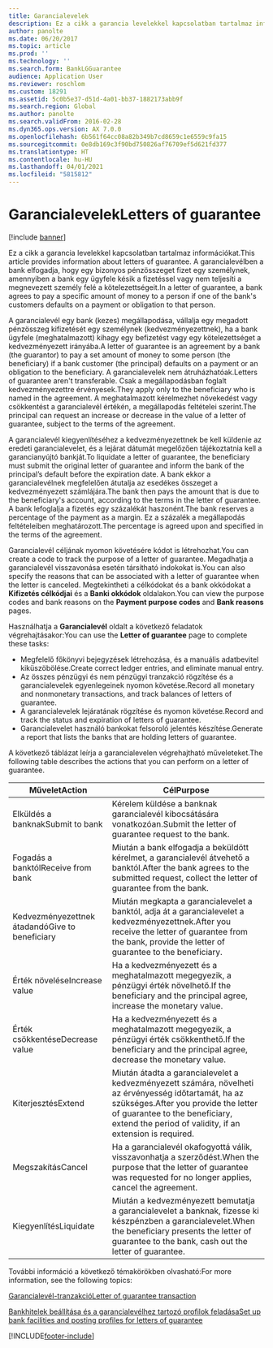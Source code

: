 ```yaml
---
title: Garancialevelek
description: Ez a cikk a garancia levelekkel kapcsolatban tartalmaz információkat. A garancialevélben a bank elfogadja, hogy egy bizonyos pénzösszeget fizet egy személynek, amennyiben a bank egy ügyfele késik a fizetéssel vagy nem teljesíti a megnevezett személy felé a kötelezettségeit.
author: panolte
ms.date: 06/20/2017
ms.topic: article
ms.prod: ''
ms.technology: ''
ms.search.form: BankLGGuarantee
audience: Application User
ms.reviewer: roschlom
ms.custom: 18291
ms.assetid: 5c0b5e37-d51d-4a01-bb37-1882173abb9f
ms.search.region: Global
ms.author: panolte
ms.search.validFrom: 2016-02-28
ms.dyn365.ops.version: AX 7.0.0
ms.openlocfilehash: 6b561f64cc08a82b349b7cd8659c1e6559c9fa15
ms.sourcegitcommit: 0e8db169c3f90bd750826af76709ef5d621fd377
ms.translationtype: HT
ms.contentlocale: hu-HU
ms.lasthandoff: 04/01/2021
ms.locfileid: "5815812"
---
```

# <a name="letters-of-guarantee"></a><span data-ttu-id="87af1-104">Garancialevelek</span><span class="sxs-lookup"><span data-stu-id="87af1-104">Letters of guarantee</span></span>

[!include [banner](../includes/banner.md)]

<span data-ttu-id="87af1-105">Ez a cikk a garancia levelekkel kapcsolatban tartalmaz információkat.</span><span class="sxs-lookup"><span data-stu-id="87af1-105">This article provides information about letters of guarantee.</span></span> <span data-ttu-id="87af1-106">A garancialevélben a bank elfogadja, hogy egy bizonyos pénzösszeget fizet egy személynek, amennyiben a bank egy ügyfele késik a fizetéssel vagy nem teljesíti a megnevezett személy felé a kötelezettségeit.</span><span class="sxs-lookup"><span data-stu-id="87af1-106">In a letter of guarantee, a bank agrees to pay a specific amount of money to a person if one of the bank's customers defaults on a payment or obligation to that person.</span></span> 

<span data-ttu-id="87af1-107">A garancialevél egy bank (kezes) megállapodása, vállalja egy megadott pénzösszeg kifizetését egy személynek (kedvezményezettnek), ha a bank ügyfele (meghatalmazott) kihagy egy befizetést vagy egy kötelezettséget a kedvezményezett irányába.</span><span class="sxs-lookup"><span data-stu-id="87af1-107">A letter of guarantee is an agreement by a bank (the guarantor) to pay a set amount of money to some person (the beneficiary) if a bank customer (the principal) defaults on a payment or an obligation to the beneficiary.</span></span> <span data-ttu-id="87af1-108">A garancialevelek nem átruházhatóak.</span><span class="sxs-lookup"><span data-stu-id="87af1-108">Letters of guarantee aren't transferable.</span></span> <span data-ttu-id="87af1-109">Csak a megállapodásban foglalt kedvezményezettre érvényesek.</span><span class="sxs-lookup"><span data-stu-id="87af1-109">They apply only to the beneficiary who is named in the agreement.</span></span> <span data-ttu-id="87af1-110">A meghatalmazott kérelmezhet növekedést vagy csökkentést a garancialevél értékén, a megállapodás feltételei szerint.</span><span class="sxs-lookup"><span data-stu-id="87af1-110">The principal can request an increase or decrease in the value of a letter of guarantee, subject to the terms of the agreement.</span></span> 

<span data-ttu-id="87af1-111">A garancialevél kiegyenlítéséhez a kedvezményezettnek be kell küldenie az eredeti garancialevelet, és a lejárat dátumát megelőzően tájékoztatnia kell a garancianyújtó bankját.</span><span class="sxs-lookup"><span data-stu-id="87af1-111">To liquidate a letter of guarantee, the beneficiary must submit the original letter of guarantee and inform the bank of the principal’s default before the expiration date.</span></span> <span data-ttu-id="87af1-112">A bank ekkor a garancialevélnek megfelelően átutalja az esedékes összeget a kedvezményezett számlájára.</span><span class="sxs-lookup"><span data-stu-id="87af1-112">The bank then pays the amount that is due to the beneficiary's account, according to the terms in the letter of guarantee.</span></span> <span data-ttu-id="87af1-113">A bank lefoglalja a fizetés egy százalékát haszonént.</span><span class="sxs-lookup"><span data-stu-id="87af1-113">The bank reserves a percentage of the payment as a margin.</span></span> <span data-ttu-id="87af1-114">Ez a százalék a megállapodás feltételeiben meghatározott.</span><span class="sxs-lookup"><span data-stu-id="87af1-114">The percentage is agreed upon and specified in the terms of the agreement.</span></span> 

<span data-ttu-id="87af1-115">Garancialevél céljának nyomon követésére kódot is létrehozhat.</span><span class="sxs-lookup"><span data-stu-id="87af1-115">You can create a code to track the purpose of a letter of guarantee.</span></span> <span data-ttu-id="87af1-116">Megadhatja a garancialevél visszavonása esetén társítható indokokat is.</span><span class="sxs-lookup"><span data-stu-id="87af1-116">You can also specify the reasons that can be associated with a letter of guarantee when the letter is canceled.</span></span> <span data-ttu-id="87af1-117">Megtekintheti a célkódokat és a bank okkódokat a **Kifizetés célkódjai** és a **Banki okkódok** oldalakon.</span><span class="sxs-lookup"><span data-stu-id="87af1-117">You can view the purpose codes and bank reasons on the **Payment purpose codes** and **Bank reasons** pages.</span></span> 

<span data-ttu-id="87af1-118">Használhatja a **Garancialevél** oldalt a következő feladatok végrehajtásakor:</span><span class="sxs-lookup"><span data-stu-id="87af1-118">You can use the **Letter of guarantee** page to complete these tasks:</span></span>

-   <span data-ttu-id="87af1-119">Megfelelő főkönyvi bejegyzések létrehozása, és a manuális adatbevitel kiküszöbölése.</span><span class="sxs-lookup"><span data-stu-id="87af1-119">Create correct ledger entries, and eliminate manual entry.</span></span>
-   <span data-ttu-id="87af1-120">Az összes pénzügyi és nem pénzügyi tranzakció rögzítése és a garancialevelek egyenlegeinek nyomon követése.</span><span class="sxs-lookup"><span data-stu-id="87af1-120">Record all monetary and nonmonetary transactions, and track balances of letters of guarantee.</span></span>
-   <span data-ttu-id="87af1-121">A garancialevelek lejáratának rögzítése és nyomon követése.</span><span class="sxs-lookup"><span data-stu-id="87af1-121">Record and track the status and expiration of letters of guarantee.</span></span>
-   <span data-ttu-id="87af1-122">Garancialevelet használó bankokat felsoroló jelentés készítése.</span><span class="sxs-lookup"><span data-stu-id="87af1-122">Generate a report that lists the banks that are holding letters of guarantee.</span></span>

<span data-ttu-id="87af1-123">A következő táblázat leírja a garancialevelen végrehajtható műveleteket.</span><span class="sxs-lookup"><span data-stu-id="87af1-123">The following table describes the actions that you can perform on a letter of guarantee.</span></span>

| <span data-ttu-id="87af1-124">Művelet</span><span class="sxs-lookup"><span data-stu-id="87af1-124">Action</span></span>              | <span data-ttu-id="87af1-125">Cél</span><span class="sxs-lookup"><span data-stu-id="87af1-125">Purpose</span></span>                                                                                                                   |
|---------------------|---------------------------------------------------------------------------------------------------------------------------|
| <span data-ttu-id="87af1-126">Elküldés a banknak</span><span class="sxs-lookup"><span data-stu-id="87af1-126">Submit to bank</span></span>      | <span data-ttu-id="87af1-127">Kérelem küldése a banknak garancialevél kibocsátására vonatkozóan.</span><span class="sxs-lookup"><span data-stu-id="87af1-127">Submit the letter of guarantee request to the bank.</span></span>                                                                       |
| <span data-ttu-id="87af1-128">Fogadás a banktól</span><span class="sxs-lookup"><span data-stu-id="87af1-128">Receive from bank</span></span>   | <span data-ttu-id="87af1-129">Miután a bank elfogadja a beküldött kérelmet, a garancialevél átvehető a banktól.</span><span class="sxs-lookup"><span data-stu-id="87af1-129">After the bank agrees to the submitted request, collect the letter of guarantee from the bank.</span></span>                            |
| <span data-ttu-id="87af1-130">Kedvezményezettnek átadandó</span><span class="sxs-lookup"><span data-stu-id="87af1-130">Give to beneficiary</span></span> | <span data-ttu-id="87af1-131">Miután megkapta a garancialevelet a banktól, adja át a garancialevelet a kedvezményezettnek.</span><span class="sxs-lookup"><span data-stu-id="87af1-131">After you receive the letter of guarantee from the bank, provide the letter of guarantee to the beneficiary.</span></span>              |
| <span data-ttu-id="87af1-132">Érték növelése</span><span class="sxs-lookup"><span data-stu-id="87af1-132">Increase value</span></span>      | <span data-ttu-id="87af1-133">Ha a kedvezményezett és a meghatalmazott megegyezik, a pénzügyi érték növelhető.</span><span class="sxs-lookup"><span data-stu-id="87af1-133">If the beneficiary and the principal agree, increase the monetary value.</span></span>                                                  |
| <span data-ttu-id="87af1-134">Érték csökkentése</span><span class="sxs-lookup"><span data-stu-id="87af1-134">Decrease value</span></span>      | <span data-ttu-id="87af1-135">Ha a kedvezményezett és a meghatalmazott megegyezik, a pénzügyi érték csökkenthető.</span><span class="sxs-lookup"><span data-stu-id="87af1-135">If the beneficiary and the principal agree, decrease the monetary value.</span></span>                                                  |
| <span data-ttu-id="87af1-136">Kiterjesztés</span><span class="sxs-lookup"><span data-stu-id="87af1-136">Extend</span></span>              | <span data-ttu-id="87af1-137">Miután átadta a garancialevelet a kedvezményezett számára, növelheti az érvényesség időtartamát, ha az szükséges.</span><span class="sxs-lookup"><span data-stu-id="87af1-137">After you provide the letter of guarantee to the beneficiary, extend the period of validity, if an extension is required.</span></span> |
| <span data-ttu-id="87af1-138">Megszakítás</span><span class="sxs-lookup"><span data-stu-id="87af1-138">Cancel</span></span>              | <span data-ttu-id="87af1-139">Ha a garancialevél okafogyottá válik, visszavonhatja a szerződést.</span><span class="sxs-lookup"><span data-stu-id="87af1-139">When the purpose that the letter of guarantee was requested for no longer applies, cancel the agreement.</span></span>                  |
| <span data-ttu-id="87af1-140">Kiegyenlítés</span><span class="sxs-lookup"><span data-stu-id="87af1-140">Liquidate</span></span>           | <span data-ttu-id="87af1-141">Miután a kedvezményezett bemutatja a garancialevelet a banknak, fizesse ki készpénzben a garancialevelet.</span><span class="sxs-lookup"><span data-stu-id="87af1-141">When the beneficiary presents the letter of guarantee to the bank, cash out the letter of guarantee.</span></span>                      |


<span data-ttu-id="87af1-142">További információ a következő témakörökben olvasható:</span><span class="sxs-lookup"><span data-stu-id="87af1-142">For more information, see the following topics:</span></span>

[<span data-ttu-id="87af1-143">Garancialevél-tranzakció</span><span class="sxs-lookup"><span data-stu-id="87af1-143">Letter of guarantee transaction</span></span>](tasks/letter-guarantee-transaction.md)

[<span data-ttu-id="87af1-144">Bankhitelek beállítása és a garancialevélhez tartozó profilok feladása</span><span class="sxs-lookup"><span data-stu-id="87af1-144">Set up bank facilities and posting profiles for letters of guarantee</span></span>](tasks/set-up-bank-facilities-posting-profiles.md)




[!INCLUDE[footer-include](../../includes/footer-banner.md)]